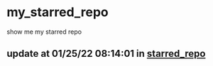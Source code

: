 # my_starred_repo
show me my starred repo

update at 01/25/22 08:14:01 in [starred_repo](./index.html)
---

